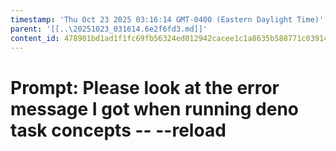 ```yaml
---
timestamp: 'Thu Oct 23 2025 03:16:14 GMT-0400 (Eastern Daylight Time)'
parent: '[[..\20251023_031614.6e2f6fd3.md]]'
content_id: 478901bd1ad1f1fc69fb56324ed012942cacee1c1a8635b588771c03914cf503
---
```


# Prompt: Please look at the error message I got when running deno task concepts -- --reload

